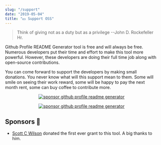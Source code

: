 ```yaml
---
slug: "/support"
date: "2019-05-04"
title: "💵 Support OSS"
---
```


> Think of giving not as a duty but as a privilege  --John D. Rockefeller Hr.

Github Profile README Generator tool is free and will always be free. Numerous developers put their time and effort to make this tool more powerful. However, these developers are doing their full time job along with open-source contributions. 

You can come forward to support the developers by making small donations. You never know what will this support mean to them. Some will smile on seeing their work reward, some will be happy to pay the next month rent, some can buy coffee to contribute more.

<p align="center">
<a href="https://www.paypal.me/rahuldkjain"><img src="https://ionicabizau.github.io/badges/paypal.svg" alt="sponsor github profile readme generator"/>
</p>
<p align="center">
<a href="https://ko-fi.com/A0A81XXSX"><img src="https://www.ko-fi.com/img/githubbutton_sm.svg" alt="sponsor github profile readme generator"/>
  </a>
</p>


## Sponsors 🙇
- [Scott C Wilson](https://github.com/scottcwilson) donated the first ever grant to this tool. A big thanks to him.
